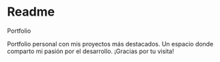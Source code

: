 # Readme
Portfolio


Portfolio personal con mis proyectos más destacados. Un espacio donde comparto mi pasión por el desarrollo. ¡Gracias por tu visita!
